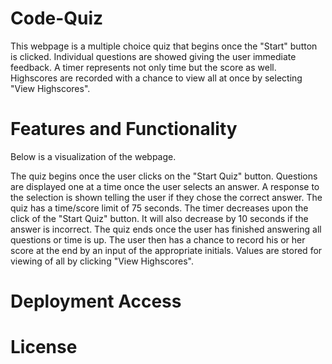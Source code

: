 # Code-Quiz

This webpage is a multiple choice quiz that begins once the "Start" button is clicked. Individual questions are showed giving the user immediate feedback. A timer represents not only time but the score as well. Highscores are recorded with a chance to view all at once by selecting "View Highscores".

# Features and Functionality

Below is a visualization of the webpage.

The quiz begins once the user clicks on the "Start Quiz" button. Questions are displayed one at a time once the user selects an answer. A response to the selection is shown telling the user if they chose the correct answer. The quiz has a time/score limit of 75 seconds. The timer decreases upon the click of the "Start Quiz" button. It will also decrease by 10 seconds if the answer is incorrect. The quiz ends once the user has finished answering all questions or time is up. The user then has a chance to record his or her score at the end by an input of the appropriate initials. Values are stored for viewing of all by clicking "View Highscores".

# Deployment Access

# License